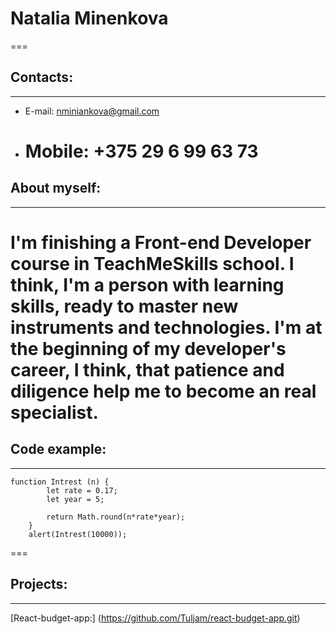 # Natalia Minenkova

===

## Contacts:

---

- E-mail: nminiankova@gmail.com
- # Mobile: +375 29 6 99 63 73

## About myself:

---

# I'm finishing a Front-end Developer course in TeachMeSkills school. I think, I'm a person with learning skills, ready to master new instruments and technologies. I'm at the beginning of my developer's career, I think, that patience and diligence help me to become an real specialist.

## Code example:

---

```
function Intrest (n) {
        let rate = 0.17;
        let year = 5;

        return Math.round(n*rate*year);
    }
    alert(Intrest(10000));
```

===

## Projects:

---

[React-budget-app:] (https://github.com/Tuljam/react-budget-app.git)
